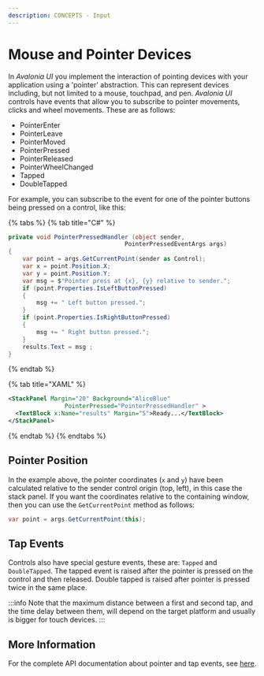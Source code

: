 ```yaml
---
description: CONCEPTS - Input
---
```


# Mouse and Pointer Devices

In _Avalonia UI_ you implement the interaction of pointing devices with your application using a 'pointer' abstraction. This can represent devices including, but not limited to a mouse, touchpad, and pen. _Avalonia UI_ controls have events that allow you to subscribe to pointer movements, clicks and wheel movements. These are as follows:

* PointerEnter
* PointerLeave
* PointerMoved
* PointerPressed
* PointerReleased
* PointerWheelChanged
* Tapped
* DoubleTapped

For example, you can subscribe to the event for one of the pointer buttons being pressed on a control, like this:

{% tabs %}
{% tab title="C#" %}
```csharp
private void PointerPressedHandler (object sender,
                                 PointerPressedEventArgs args)
{
    var point = args.GetCurrentPoint(sender as Control);
    var x = point.Position.X;
    var y = point.Position.Y;
    var msg = $"Pointer press at {x}, {y} relative to sender.";
    if (point.Properties.IsLeftButtonPressed)
    {
        msg += " Left button pressed.";
    }
    if (point.Properties.IsRightButtonPressed)
    {
        msg += " Right button pressed.";
    }
    results.Text = msg ;
}
```
{% endtab %}

{% tab title="XAML" %}
```xml
<StackPanel Margin="20" Background="AliceBlue" 
                PointerPressed="PointerPressedHandler" >
  <TextBlock x:Name="results" Margin="5">Ready...</TextBlock>
</StackPanel>
```
{% endtab %}
{% endtabs %}

<!--<figure><img src="../../.gitbook/assets/pressed.gif" alt=""><figcaption></figcaption></figure>-->

## Pointer Position

In the example above, the pointer coordinates (`x` and `y`) have been calculated relative to the sender control origin (top, left), in this case the stack panel. If you want the coordinates relative to the containing window, then you can use the `GetCurrentPoint` method as follows:

```csharp
var point = args.GetCurrentPoint(this);
```

## Tap Events

Controls also have special gesture events, these are: `Tapped` and `DoubleTapped`. The tapped event is raised after the pointer is pressed on the control and then released. Double tapped is raised after pointer is pressed twice in the same place.&#x20;

:::info
Note that the maximum distance between a first and second tap, and the time delay between them, will depend on the target platform and usually is bigger for touch devices.
:::

## More Information

For the complete API documentation about pointer and tap events, see [here](http://reference.avaloniaui.net/api/Avalonia.Input/PointerEventArgs/).
